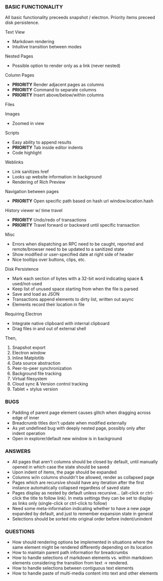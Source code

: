 ### BASIC FUNCTIONALITY

All basic functionality preceeds snapshot / electron.
Priority items preceed disk persistence.

Text View

- Markdown rendering
- Intuitive transition between modes

Nested Pages

- Possible option to render only as a link (never nested)

Column Pages

- **PRIORITY** Render adjacent pages as columns
- **PRIORITY** Command to separate columns
- **PRIORITY** Insert above/below/within columns

Files

Images

- Zoomed in view

Scripts

- Easy ability to append results
- **PRIORITY** Tab inside editor indents
- Code highlight

Weblinks

- Link sanitizes href
- Looks up website information in background
- Rendering of Rich Preview

Navigation between pages

- **PRIORITY** Open specific path based on hash url window.location.hash

History viewer w/ time travel

- **PRIORITY** Undo/redo of transactions
- **PRIORITY** Travel forward or backward until specific transaction

Misc

- Errors when dispatching an RPC need to be caught, reported
    and remote/browser need to be updated to a sanitized state
- Show modified or user-specified date at right side of header
- Nice tooltips over buttons, clips, etc.

Disk Persistence

- Mark each section of bytes with a 32-bit word indicating space & used/not-used
- Keep list of unused space starting from when the file is parsed
- Save and load as JSON
- Transactions append elements to dirty list, written out async
- Elements record their location in file

Requiring Electron

- Integrate native clipboard with internal clipboard
- Drag files in and out of external shell
    
Then,

1. Snapshot export
2. Electron window
3. Inline Matplotlib
4. Data source abstraction
5. Peer-to-peer synchronization
6. Background file tracking
7. Virtual filesystem
8. Cloud sync & Version control tracking
9. Tablet + stylus version

### BUGS

- Padding of parent page element causes glitch when dragging across edge of inner
- Breadcrumb titles don't update when modified externally
- As yet undefined bug with deeply nested page, possibly only after indent operation
- Open in explorer/default new window is in background

### ANSWERS

- All pages that aren't columns should be closed by default, until manually
    opened in which case the state should be saved
- Upon indent of items, the page should be expanded
- Columns w/in columns shouldn't be allowed, render as collapsed page
- Pages which are recursive should have any iteration after the first
    instance automatically collapsed regardless of saved state
- Pages display as nested by default unless recursive... (alt-click or ctrl-click the title to follow link). In meta settings they can be set to display as links only (single-click or ctrl-click to follow)
- Need some meta-information indicating whether to have a new page expanded by default,
    and just to remember expansion state in general
- Selections should be sorted into original order before indent/unindent

### QUESTIONS

- How should rendering options be implemented in situations where the same
    element might be rendered differently depending on its location
- How to maintain parent path information for breadcrumbs
- How to handle selections of markdown elements vs. within markdown elements
    considering the transition from text -> rendered.
- How to handle selections between contiguous text elements
- How to handle paste of multi-media content into text and other elements
